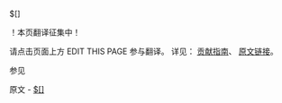 $[]

 ！本页翻译征集中！

请点击页面上方 EDIT THIS PAGE 参与翻译。
详见：
[贡献指南]( https://github.com/whaleal/MongoDB-Manual-zh/blob/master/CONTRIBUTING.md )、
[原文链接](  https://docs.mongodb.com/manual/reference/operator/update/positional-all/  )。

 参见

原文 - [$[]]( https://docs.mongodb.com/manual/reference/operator/update/positional-all/ )

